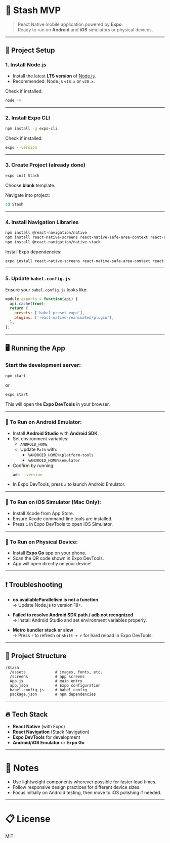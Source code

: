 
# 📱 Stash MVP

> React Native mobile application powered by **Expo**.  
> Ready to run on **Android** and **iOS** simulators or physical devices.

---

## 🚀 Project Setup

### 1. Install Node.js
- Install the latest **LTS version** of [Node.js](https://nodejs.org/).
- Recommended: Node.js `v18.x` or `v20.x`.

Check if installed:
```bash
node -v
```

---

### 2. Install Expo CLI
```bash
npm install -g expo-cli
```

Check if installed:
```bash
expo --version
```

---

### 3. Create Project (already done)
```bash
expo init Stash
```
Choose **blank** template.

Navigate into project:
```bash
cd Stash
```

---

### 4. Install Navigation Libraries
```bash
npm install @react-navigation/native
npm install react-native-screens react-native-safe-area-context react-native-gesture-handler react-native-reanimated
npm install @react-navigation/native-stack
```

Install Expo dependencies:
```bash
expo install react-native-screens react-native-safe-area-context react-native-gesture-handler react-native-reanimated
```

---

### 5. Update `babel.config.js`
Ensure your `babel.config.js` looks like:

```javascript
module.exports = function(api) {
  api.cache(true);
  return {
    presets: ['babel-preset-expo'],
    plugins: ['react-native-reanimated/plugin'],
  };
};
```

---

## 🖥️ Running the App

### Start the development server:
```bash
npm start
```
or
```bash
expo start
```

This will open the **Expo DevTools** in your browser.

---

### 📱 To Run on Android Emulator:
- Install **Android Studio** with **Android SDK**.
- Set environment variables:
  - `ANDROID_HOME`
  - Update `Path` with:
    - `%ANDROID_HOME%\platform-tools`
    - `%ANDROID_HOME%\emulator`
- Confirm by running:
  ```bash
  adb --version
  ```
- In Expo DevTools, press `a` to launch Android Emulator.

---

### 🍏 To Run on iOS Simulator (Mac Only):
- Install Xcode from App Store.
- Ensure Xcode command-line tools are installed.
- Press `i` in Expo DevTools to open iOS Simulator.

---

### 📱 To Run on Physical Device:
- Install **Expo Go** app on your phone.
- Scan the QR code shown in Expo DevTools.
- App will open directly on your device!

---

## ❗ Troubleshooting

- **os.availableParallelism is not a function**  
  → Update Node.js to version 18+.

- **Failed to resolve Android SDK path / adb not recognized**  
  → Install Android Studio and set environment variables properly.

- **Metro bundler stuck or slow**  
  → Press `r` to refresh or `shift + r` for hard reload in Expo DevTools.

---

## 📂 Project Structure

```
/Stash
  /assets             # images, fonts, etc.
  /screens            # app screens
  App.js              # main entry
  app.json            # Expo configuration
  babel.config.js     # babel config
  package.json        # npm dependencies
```

---

## 🔥 Tech Stack

- **React Native** (with Expo)
- **React Navigation** (Stack Navigation)
- **Expo DevTools** for development
- **Android/iOS Emulator** or **Expo Go**

---

# 🎯 Notes
- Use lightweight components wherever possible for faster load times.
- Follow responsive design practices for different device sizes.
- Focus initially on Android testing, then move to iOS polishing if needed.

---

# 📋 License
MIT
